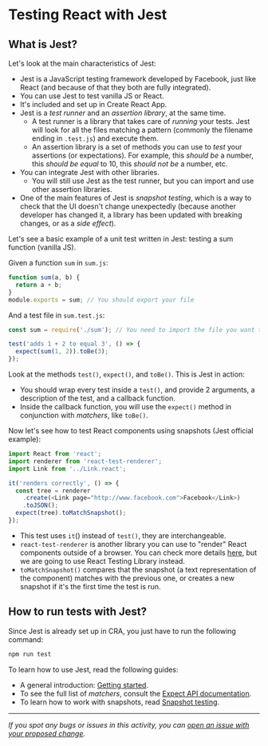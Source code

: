 # Testing React with Jest

## What is Jest?

Let's look at the main characteristics of Jest:

- Jest is a JavaScript testing framework developed by Facebook, just like React (and because of that they both are fully integrated).
- You can use Jest to test vanilla JS or React.
- It's included and set up in Create React App.
- Jest is a *test runner* and an *assertion library*, at the same time.
  - A test runner is a library that takes care of *running* your tests. Jest will look for all the files matching a pattern (commonly the filename ending in `.test.js`) and execute them.
  - An assertion library is a set of methods you can use to *test* your assertions (or expectations). For example, this *should be* a number, this *should be equal* to 10, this *should not be* a number, etc.
- You can integrate Jest with other libraries.
  - You will still use Jest as the test runner, but you can import and use other assertion libraries.
- One of the main features of Jest is *snapshot testing*, which is a way to check that the UI doesn't change unexpectedly (because another developer has changed it, a library has been updated with breaking changes, or as a *side effect*).

Let's see a basic example of a unit test written in Jest: testing a sum function (vanilla JS).

Given a function `sum` in `sum.js`:

```javascript
function sum(a, b) {
  return a + b;
}
module.exports = sum; // You should export your file
```

And a test file in `sum.test.js`:

```javascript
const sum = require('./sum'); // You need to import the file you want to test

test('adds 1 + 2 to equal 3', () => {
  expect(sum(1, 2)).toBe(3);
});
```

Look at the methods `test()`, `expect()`, and `toBe()`. This is Jest in action:

- You should wrap every test inside a `test()`, and provide 2 arguments, a description of the test, and a callback function.
- Inside the callback function, you will use the `expect()` method in conjunction with *matchers*, like `toBe()`.

Now let's see how to test React components using snapshots (Jest official example):

```javascript
import React from 'react';
import renderer from 'react-test-renderer';
import Link from '../Link.react';

it('renders correctly', () => {
  const tree = renderer
    .create(<Link page="http://www.facebook.com">Facebook</Link>)
    .toJSON();
  expect(tree).toMatchSnapshot();
});
```

- This test uses `it`() instead of `test()`, they are interchangeable.
- `react-test-renderer` is another library you can use to "render" React components outside of a browser. You can check more details [here](https://reactjs.org/docs/test-renderer.html), but we are going to use React Testing Library instead.
- `toMatchSnapshot()` compares that the snapshot (a text representation of the component) matches with the previous one, or creates a new snapshot if it's the first time the test is run.

## How to run tests with Jest?

Since Jest is already set up in CRA, you just have to run the following command:

```bash
npm run test
```

To learn how to use Jest, read the following guides:

- A general introduction: [Getting started](https://jestjs.io/docs/getting-started).
- To see the full list of *matchers*, consult the [Expect API documentation](https://jestjs.io/docs/expect).
- To learn how to work with snapshots, read [Snapshot testing](https://jestjs.io/docs/snapshot-testing).

------

_If you spot any bugs or issues in this activity, you can [open an issue with your proposed change](https://github.com/microverseinc/curriculum-transversal-skills/blob/main/git-github/articles/open_issue.md)._
